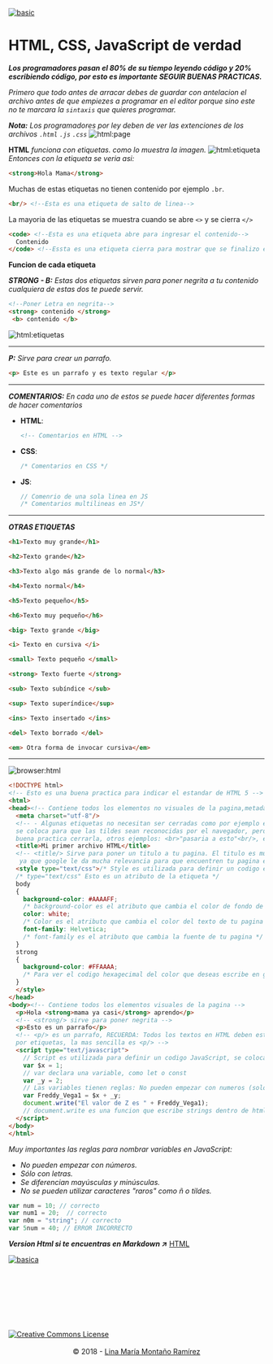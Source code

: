 [![basic](../../img/home.png)](https://calypsobronte.github.io/basicprogramming/)
# HTML, CSS, JavaScript de verdad

***Los programadores pasan el 80% de su tiempo leyendo código y 20% escribiendo código, por esto es importante **SEGUIR BUENAS PRACTICAS**.***

*Primero que todo antes de arracar debes de guardar con antelacion el archivo antes de que empiezes a programar en el editor porque sino este no te marcara la `sintaxis` que quieres programar.*

***Nota:*** *Los programadores por ley deben de ver las extenciones de los archivos `.html` `.js` `.css`*
![html:page][gif_page]

**HTML** *funciona con etiquetas. como lo muestra la imagen.*
![html:etiqueta][img_etiqueta] 
*Entonces con la etiqueta se veria asi:*
```html
<strong>Hola Mama</strong>
```
Muchas de estas etiquetas no tienen contenido por ejemplo `.br`.
```html
<br/> <!--Esta es una etiqueta de salto de linea-->
```
La mayoria de las etiquetas se muestra cuando se abre `<>` y se cierra `</>`
```html
<code> <!--Esta es una etiqueta abre para ingresar el contenido-->
  Contenido
</code> <!--Essta es una etiqueta cierra para mostrar que se finalizo el ingreso del contenido-->
```
**Funcion de cada etiqueta**

***STRONG - B:*** *Estas dos etiquetas sirven para poner negrita a tu contenido cualquiera de estas dos te puede servir.*
```html
<!--Poner Letra en negrita-->
<strong> contenido </strong>
 <b> contenido </b> 
```
![html:etiquetas][img_etiquetas]
___

***P:*** *Sirve para crear un parrafo.*
```html
<p> Este es un parrafo y es texto regular </p> 
```
---
***COMENTARIOS:*** *En cada uno de estos se puede hacer diferentes formas de hacer comentarios*
  - **HTML**:
    ```html
    <!-- Comentarios en HTML -->
    ```
  - **CSS**:
    ```css 
    /* Comentarios en CSS */
    ```
  -  **JS**:
      ```js
      // Comenrio de una sola linea en JS
      /* Comentarios multilineas en JS*/
      ```
---
***OTRAS ETIQUETAS***
  
  ```html
  <h1>Texto muy grande</h1>

  <h2>Texto grande</h2>

  <h3>Texto algo más grande de lo normal</h3>

  <h4>Texto normal</h4>

  <h5>Texto pequeño</h5>

  <h6>Texto muy pequeño</h6>

  <big> Texto grande </big>

  <i> Texto en cursiva </i>

  <small> Texto pequeño </small>

  <strong> Texto fuerte </strong>

  <sub> Texto subíndice </sub>

  <sup> Texto superíndice</sup>

  <ins> Texto insertado </ins>

  <del> Texto borrado </del>

  <em> Otra forma de invocar cursiva</em>
  ```
---

![browser:html][img_html] 
```html
<!DOCTYPE html>
<!-- Esto es una buena practica para indicar el estandar de HTML 5 -->
<html>
<head><!-- Contiene todos los elementos no visuales de la pagina,metadatos, etc... -->
  <meta charset="utf-8"/>
  <!-- - Algunas etiquetas no necesitan ser cerradas como por ejemplo esta, que
  se coloca para que las tildes sean reconocidas por el navegador, pero es una
  buena practica cerrarla, otros ejemplos: <br>"pasaria a esto"<br/>, etc... -->
  <title>Mi primer archivo HTML</title>
  <!-- <title/> Sirve para poner un titulo a tu pagina. El titulo es muy importante
   ya que google le da mucha relevancia para que encuentren tu pagina en los navegadores -->
  <style type="text/css">/* Style es utilizada para definir un codigo en CSS, se coloca dentro de head */
  /* type="text/css" Esto es un atributo de la etiqueta */
  body
  {
    background-color: #AAAAFF;
    /* background-color es el atributo que cambia el color de fondo de tu pagina */
    color: white;
    /* Color es el atributo que cambia el color del texto de tu pagina */
    font-family: Helvetica;
    /* font-family es el atributo que cambia la fuente de tu pagina */
  }
  strong
  {
    background-color: #FFAAAA;
    /* Para ver el codigo hexagecimal del color que deseas escribe en google: #ffffff */
  }
  </style>
</head>
<body><!-- Contiene todos los elementos visuales de la pagina -->
  <p>Hola <strong>mama ya casi</strong> aprendo</p>
  <!-- <strong/> sirve para poner negrita -->
  <p>Esto es un parrafo</p>
  <!-- <p/> es un parrafo, RECUERDA: Todos los textos en HTML deben estar envueltos
  por etiquetas, la mas sencilla es <p/> -->
  <script type="text/javascript">
    // Script es utilizada para definir un codigo JavaScript, se coloca antes de terminar el body
    var $x = 1;
    // var declara una variable, como let o const
    var _y = 2;
    // Las variables tienen reglas: No pueden empezar con numeros (solo con letras), se diferencian mayusculas y minusculas, y no se pueden usar caracteres raros (como ñ o tildes) ni espacios.
    var Freddy_Vega1 = $x + _y;
    document.write("El valor de Z es " + Freddy_Vega1);
    // document.write es una funcion que escribe strings dentro de html, es como body pero dentro de JavaScript
  </script>
</body>
</html>
```
*Muy importantes las reglas para nombrar variables en JavaScript:* 
- *No pueden empezar con números.* 
- *Sólo con letras.*
- *Se diferencian mayúsculas y minúsculas.*
- *No se pueden utilizar caracteres "raros" como ñ o tildes.*
```js
var num = 10; // correcto
var num1 = 20;  // correcto
var n0m = "string"; // correcto
var 5num = 40; // ERROR INCORRECTO 
```



***Version Html si te encuentras en Markdown ↗️***    [HTML](https://calypsobronte.github.io/basicprogramming/programmingFundamentals/HTML-CSS-JAVASCRIPT/Notes.html)

[![basica](../../img/siguiente.png)]()

 <br />
 <br />
 <br />
 <br />
 <br />
 <br />
 <center>
   <footer>
      <a style="float: left" rel="license" href="https://creativecommons.org/licenses/by-sa/3.0/deed.en_US"><img alt="Creative Commons License" style="border-width:0" src="../../img/cc.png"></a>
 <p>
 <br />
 <br />
       © 2018  -
         <a href="https://github.com/calypsobronte">Lina María Montaño Ramírez</a>
     </p>

   </footer>
   </center>


<!-- Enlaces de Imagenes -->
[img_html]: ../../img/html.png "Navegador"
[img_etiqueta]: ../../img/etiqueta.png "Etiquetas"
[img_etiquetas]: ../../img/etiquetas.png "Funcion de la etiquetas"

[gif_page]: ../../gif/page_html.gif "Gif .html"